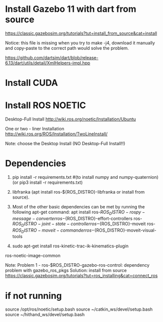 # Install Gazebo 11 with dart from source
https://classic.gazebosim.org/tutorials?tut=install_from_source&cat=install

Notice: this file is missing when you try to make -j4, download it manually and copy-paste to the correct path would solve the problem.

https://github.com/dartsim/dart/blob/release-6.13/dart/utils/detail/XmlHelpers-impl.hpp

# Install CUDA

# Install ROS NOETIC 
Desktop-Full Install
http://wiki.ros.org/noetic/Installation/Ubuntu

One or two - liner Installation
http://wiki.ros.org/ROS/Installation/TwoLineInstall/

Note: choose the Desktop Install (NO Desktop-Full Install!!)

# Dependencies
1. pip install -r requirements.txt #(to install numpy and numpy-quaternion) (or pip3 install -r requirements.txt)

2. libfranka (apt install ros-${ROS_DISTRO}-libfranka or install from source).

3. Most of the other basic dependencies can be met by running the following apt-get command: apt install ros-${ROS_DISTRO}-rospy-message-converter ros-${ROS_DISTRO}-effort-controllers ros-${ROS_DISTRO}-joint-state-controller ros-${ROS_DISTRO}-moveit ros-${ROS_DISTRO}-moveit-commander ros-${ROS_DISTRO}-moveit-visual-tools

4. sudo apt-get install ros-kinetic-trac-ik-kinematics-plugin

ros-noetic-image-common

Note: 
Problem 1 - ros-$ROS_DISTRO-gazebo-ros-control: 
dependency problem with gazebo_ros_pkgs
Solution: install from source
https://classic.gazebosim.org/tutorials?tut=ros_installing&cat=connect_ros


# if not running 
source /opt/ros/noetic/setup.bash
source ~/catkin_ws/devel/setup.bash
source ~/hithand_ws/devel/setup.bash
